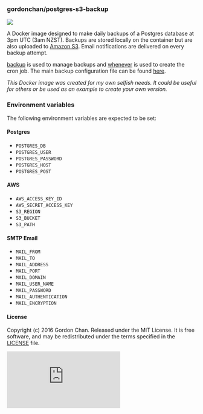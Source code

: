 ### gordonchan/postgres-s3-backup

[![](https://images.microbadger.com/badges/image/gordonchan/postgres-s3-backup.svg)](http://microbadger.com/images/gordonchan/postgres-s3-backup "Get your own image badge on microbadger.com")

A Docker image designed to make daily backups of a Postgres database at 3pm UTC (3am NZST). Backups are stored locally on the container but are also uploaded to [Amazon S3](https://aws.amazon.com/s3/). Email notifications are delivered on every backup attempt.

[backup](https://backup.github.io/backup) is used to manage backups and [whenever](https://github.com/javan/whenever) is used to create the cron job. The main backup configuration file can be found [here](https://github.com/gchan/dockerfiles/blob/master/postgres-s3-backup/models/backup.rb).

_This Docker image was created for my own selfish needs. It could be useful for others or be used as an example to create your own version._

### Environment variables
The following environment variables are expected to be set:

#### Postgres
* `POSTGRES_DB`
* `POSTGRES_USER`
* `POSTGRES_PASSWORD`
* `POSTGRES_HOST`
* `POSTGRES_POST`

#### AWS
* `AWS_ACCESS_KEY_ID`
* `AWS_SECRET_ACCESS_KEY`
* `S3_REGION`
* `S3_BUCKET`
* `S3_PATH`

#### SMTP Email
* `MAIL_FROM`
* `MAIL_TO`
* `MAIL_ADDRESS`
* `MAIL_PORT`
* `MAIL_DOMAIN`
* `MAIL_USER_NAME`
* `MAIL_PASSWORD`
* `MAIL_AUTHENTICATION`
* `MAIL_ENCRYPTION`

#### License

Copyright (c) 2016 Gordon Chan. Released under the MIT License. It is free software, and may be redistributed under the terms specified in the [LICENSE](https://github.com/gchan/dockerfiles/blob/master/LICENSE.txt) file.

[![Analytics](https://ga-beacon.appspot.com/UA-70790190-2/dockerfiles/postgres-s3-backup/README.md?flat)](https://github.com/igrigorik/ga-beacon)

